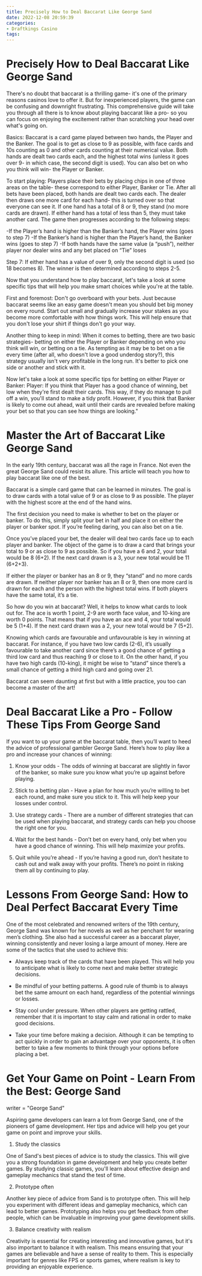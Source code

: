 ```yaml
---
title: Precisely How to Deal Baccarat Like George Sand 
date: 2022-12-08 20:59:39
categories:
- Draftkings Casino
tags:
---
```



#  Precisely How to Deal Baccarat Like George Sand 

There's no doubt that baccarat is a thrilling game- it's one of the primary reasons casinos love to offer it. But for inexperienced players, the game can be confusing and downright frustrating. This comprehensive guide will take you through all there is to know about playing baccarat like a pro- so you can focus on enjoying the excitement rather than scratching your head over what's going on.

Basics: Baccarat is a card game played between two hands, the Player and the Banker. The goal is to get as close to 9 as possible, with face cards and 10s counting as 0 and other cards counting at their numerical value. Both hands are dealt two cards each, and the highest total wins (unless it goes over 9- in which case, the second digit is used). You can also bet on who you think will win- the Player or Banker.

To start playing: Players place their bets by placing chips in one of three areas on the table- these correspond to either Player, Banker or Tie. After all bets have been placed, both hands are dealt two cards each. The dealer then draws one more card for each hand- this is turned over so that everyone can see it. If one hand has a total of 8 or 9, they stand (no more cards are drawn). If either hand has a total of less than 5, they must take another card. The game then progresses according to the following steps: 

-If the Player’s hand is higher than the Banker’s hand, the Player wins (goes to step 7) 
-If the Banker’s hand is higher than the Player’s hand, the Banker wins (goes to step 7) 
-If both hands have the same value (a “push”), neither player nor dealer wins and any bet placed on “Tie” loses 

Step 7: If either hand has a value of over 9, only the second digit is used (so 18 becomes 8). The winner is then determined according to steps 2-5.

 Now that you understand how to play baccarat, let's take a look at some specific tips that will help you make smart choices while you're at the table. 

First and foremost: Don't go overboard with your bets. Just because baccarat seems like an easy game doesn't mean you should bet big money on every round. Start out small and gradually increase your stakes as you become more comfortable with how things work. This will help ensure that you don't lose your shirt if things don't go your way. 

Another thing to keep in mind: When it comes to betting, there are two basic strategies- betting on either the Player or Banker depending on who you think will win, or betting on a tie. As tempting as it may be to bet on a tie every time (after all, who doesn't love a good underdog story?), this strategy usually isn't very profitable in the long run. It's better to pick one side or another and stick with it. 

Now let's take a look at some specific tips for betting on either Player or Banker: 
Player: If you think that Player has a good chance of winning, bet low when they're first dealt their cards. This way, if they do manage to pull off a win, you'll stand to make a tidy profit. However, if you think that Banker is likely to come out ahead, wait until their cards are revealed before making your bet so that you can see how things are looking."

#  Master the Art of Baccarat Like George Sand 

In the early 19th century, baccarat was all the rage in France. Not even the great George Sand could resist its allure. This article will teach you how to play baccarat like one of the best.

Baccarat is a simple card game that can be learned in minutes. The goal is to draw cards with a total value of 9 or as close to 9 as possible. The player with the highest score at the end of the hand wins.

The first decision you need to make is whether to bet on the player or banker. To do this, simply split your bet in half and place it on either the player or banker spot. If you’re feeling daring, you can also bet on a tie.

Once you’ve placed your bet, the dealer will deal two cards face up to each player and banker. The object of the game is to draw a card that brings your total to 9 or as close to 9 as possible. So if you have a 6 and 2, your total would be 8 (6+2). If the next card drawn is a 3, your new total would be 11 (6+2+3).

If either the player or banker has an 8 or 9, they “stand” and no more cards are drawn. If neither player nor banker has an 8 or 9, then one more card is drawn for each and the person with the highest total wins. If both players have the same total, it’s a tie.

So how do you win at baccarat? Well, it helps to know what cards to look out for. The ace is worth 1 point, 2-9 are worth face value, and 10-king are worth 0 points. That means that if you have an ace and 4, your total would be 5 (1+4). If the next card drawn was a 2, your new total would be 7 (5+2).

Knowing which cards are favourable and unfavourable is key in winning at baccarat. For instance, if you have two low cards (2-6), it’s usually favourable to take another card since there’s a good chance of getting a third low card and thus reaching 9 or close to it. On the other hand, if you have two high cards (10-king), it might be wise to “stand” since there’s a small chance of getting a third high card and going over 21.

Baccarat can seem daunting at first but with a little practice, you too can become a master of the art!

#  Deal Baccarat Like a Pro - Follow These Tips From George Sand 

If you want to up your game at the baccarat table, then you’ll want to heed the advice of professional gambler George Sand. Here’s how to play like a pro and increase your chances of winning:

1) Know your odds - The odds of winning at baccarat are slightly in favor of the banker, so make sure you know what you’re up against before playing.

2) Stick to a betting plan - Have a plan for how much you’re willing to bet each round, and make sure you stick to it. This will help keep your losses under control.

3) Use strategy cards - There are a number of different strategies that can be used when playing baccarat, and strategy cards can help you choose the right one for you.

4) Wait for the best hands - Don’t bet on every hand, only bet when you have a good chance of winning. This will help maximize your profits.

5) Quit while you’re ahead - If you’re having a good run, don’t hesitate to cash out and walk away with your profits. There’s no point in risking them all by continuing to play.

#  Lessons From George Sand: How to Deal Perfect Baccarat Every Time 

One of the most celebrated and renowned writers of the 19th century, George Sand was known for her novels as well as her penchant for wearing men’s clothing. She also had a successful career as a baccarat player, winning consistently and never losing a large amount of money. Here are some of the tactics that she used to achieve this:

- Always keep track of the cards that have been played. This will help you to anticipate what is likely to come next and make better strategic decisions.

- Be mindful of your betting patterns. A good rule of thumb is to always bet the same amount on each hand, regardless of the potential winnings or losses.

- Stay cool under pressure. When other players are getting rattled, remember that it is important to stay calm and rational in order to make good decisions.

- Take your time before making a decision. Although it can be tempting to act quickly in order to gain an advantage over your opponents, it is often better to take a few moments to think through your options before placing a bet.

#  Get Your Game on Point - Learn From the Best: George Sand

writer = "George Sand"

Aspiring game developers can learn a lot from George Sand, one of the pioneers of game development. Her tips and advice will help you get your game on point and improve your skills.

1. Study the classics

One of Sand's best pieces of advice is to study the classics. This will give you a strong foundation in game development and help you create better games. By studying classic games, you'll learn about effective design and gameplay mechanics that stand the test of time.

2. Prototype often

Another key piece of advice from Sand is to prototype often. This will help you experiment with different ideas and gameplay mechanics, which can lead to better games. Prototyping also helps you get feedback from other people, which can be invaluable in improving your game development skills.

3. Balance creativity with realism

Creativity is essential for creating interesting and innovative games, but it's also important to balance it with realism. This means ensuring that your games are believable and have a sense of reality to them. This is especially important for genres like FPS or sports games, where realism is key to providing an enjoyable experience.